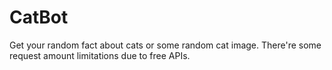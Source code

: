 # CatBot
Get your random fact about cats or some random cat image.
There're some request amount limitations due to free APIs.